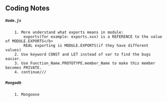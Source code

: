 Coding Notes
------
##### `Node.js`
		1. More understand what exports means in module:
			exports(for example: exports.xxx) is a REFERENCE to the value of MODULE.EXPORTS</b>
			REAL exporting is MODULE.EXPORTS(if they have different values)
		2. Use keyword CONST and LET instead of var to find the bugs easier.
		3. Use Function_Name.PROTOTYPE.member_Name to make this member becomes PRIVATE.
		4. continue///

##### `Mongodb`
		1. Mongoose
